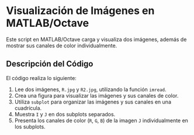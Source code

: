 # Visualización de Imágenes en MATLAB/Octave

Este script en MATLAB/Octave carga y visualiza dos imágenes, además de mostrar sus canales de color individualmente.

## Descripción del Código

El código realiza lo siguiente:

1. Lee dos imágenes, `R.jpg` y `R2.jpg`, utilizando la función `imread`.
2. Crea una figura para visualizar las imágenes y sus canales de color.
3. Utiliza `subplot` para organizar las imágenes y sus canales en una cuadrícula.
4. Muestra `I` y `J` en dos subplots separados.
5. Presenta los canales de color (`R`, `G`, `B`) de la imagen `J` individualmente en los subplots.

